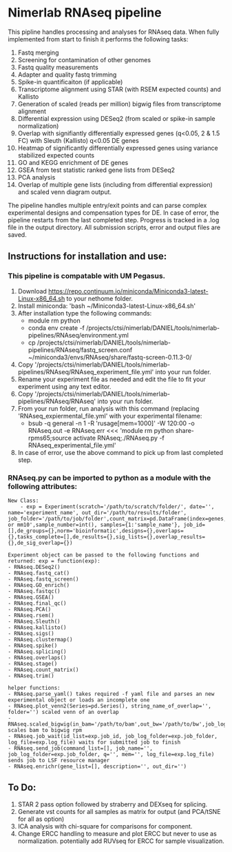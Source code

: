 # Nimerlab RNAseq pipeline

This pipline handles processing and analyses for RNAseq data.  When fully implemented from start to finish it performs the following tasks:
1. Fastq merging
2. Screening for contamination of other genomes
3. Fastq quality measurements
4. Adapter and quality fastq trimming
5. Spike-in quantificaiton (if applicable)
6. Transcriptome alignment using STAR (with RSEM expected counts) and Kallisto
7. Generation of scaled (reads per million) bigwig files from transcriptome alignment
7. Differential expression using DESeq2 (from scaled or spike-in sample normalization)
8. Overlap with signifiantly differentially expressed genes (q<0.05, 2 & 1.5 FC) with Sleuth (Kallisto) q<0.05 DE genes 
9. Heatmap of significantly differentially expressed genes using variance stabilized expected counts
10. GO and KEGG enrichment of DE genes
11. GSEA from test statistic ranked gene lists from DESeq2
12. PCA analysis
13. Overlap of multiple gene lists (including from differential expression) and scaled venn diagram output.

The pipeline handles multiple entry/exit points and can parse complex experimental designs and compensation types for DE.
In case of error, the pipeline restarts from the last completed step. Progress is tracked in a .log file in the output directory.
All submission scripts, error and output files are saved.

## Instructions for installation and use:

### This pipeline is compatable with UM Pegasus.

1. Download https://repo.continuum.io/miniconda/Miniconda3-latest-Linux-x86_64.sh to your nethome folder.
2. Install miniconda: 'bash ~/Miniconda3-latest-Linux-x86_64.sh'
3. After installation type the following commands:
	- module rm python
	- conda env create -f /projects/ctsi/nimerlab/DANIEL/tools/nimerlab-pipelines/RNAseq/environment.yml
	- cp /projects/ctsi/nimerlab/DANIEL/tools/nimerlab-pipelines/RNAseq/fastq_screen.conf ~/miniconda3/envs/RNAseq/share/fastq-screen-0.11.3-0/
4. Copy '/projects/ctsi/nimerlab/DANIEL/tools/nimerlab-pipelines/RNAseq/RNAseq_experiment_file.yml' into your run folder.
5. Rename your experiment file as needed and edit the file to fit your experiment using any text editor.
6. Copy '/projects/ctsi/nimerlab/DANIEL/tools/nimerlab-pipelines/RNAseq/RNAseq' into your run folder.
7. From your run folder, run analysis with this command (replacing 'RNAseq_expiermental_file.yml' with your experimental filename:
	- bsub -q general -n 1 -R 'rusage[mem=1000]' -W 120:00 -o RNAseq.out -e RNAseq.err <<< 'module rm python share-rpms65;source activate RNAseq;./RNAseq.py -f RNAseq_experimental_file.yml' 
8. In case of error, use the above command to pick up from last completed step.

### RNAseq.py can be imported to python as a module with the following attributes:
	New Class:
		- exp = Experiment(scratch='/path/to/scratch/folder/', date='', name='experiment_name', out_dir='/path/to/results/folder', job_folder='/path/to/job/folder',count_matrix=pd.DataFrame(index=genes,columns=samplenames),spike_counts=pd.DataFrame(),stop='',genome='hg38 or mm10',sample_number=int(), samples={1:'sample_name'}, job_id=[],de_groups={},norm='bioinformatic',designs={},overlaps={},tasks_complete=[],de_results={},sig_lists={},overlap_results={},de_sig_overlap={})
	
	Experiment object can be passed to the following functions and returned: exp = function(exp):
	- RNAseq.DESeq2()
	- RNAseq.fastq_cat()       
    - RNAseq.fastq_screen()
    - RNAseq.GO_enrich()
    - RNAseq.fastqc()
    - RNAseq.GSEA()
    - RNAseq.final_qc()
	- RNAseq.PCA()
	- RNAseq.rsem()
	- RNAseq.Sleuth()
	- RNAseq.kallisto()
	- RNAseq.sigs()
	- RNAseq.clustermap()
	- RNAseq.spike()
	- RNAseq.splicing()
	- RNAseq.overlaps()
	- RNAseq.stage()
	- RNAseq.count_matrix()      
	- RNAseq.trim()

	helper functions:
	- RNAseq.parse_yaml() takes required -f yaml file and parses an new experimental object or loads an incomplete one     
	- RNAseq.plot_venn2(Series=pd.Series(), string_name_of_overlap='', folder='') scaled venn of an overlap
	- RNAseq.scaled_bigwig(in_bam='/path/to/bam',out_bw='/path/to/bw',job_log_folder=exp.job_folder,name='',genome=exp.genome) scales bam to bigwig rpm
	- RNAseq.job_wait(id_list=exp.job_id, job_log_folder=exp.job_folder, log_file=exp.log_file) waits for submitted job to finish
	- RNAseq.send_job(command_list=[], job_name='', job_log_folder=exp.job_folder, q='', mem='', log_file=exp.log_file) sends job to LSF resource manager
	- RNAseq.enrichr(gene_list=[], description='', out_dir='')

## To Do:
1. STAR 2 pass option followed by straberry and DEXseq for splicing.
2. Generate vst counts for all samples as matrix for output (and PCA/tSNE for all as option)
3. ICA analysis with chi-square for comparisons for component.
4. Change ERCC handling to measure and plot ERCC but never to use as normalization.  potentially add RUVseq for ERCC for sample visualization.

